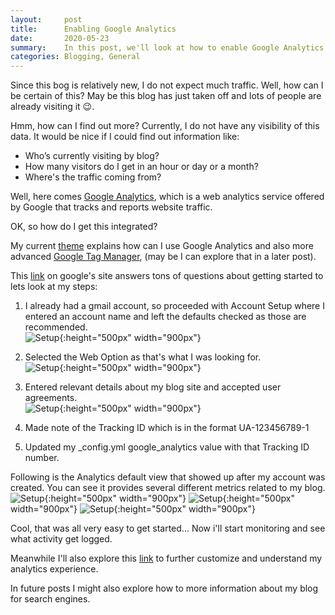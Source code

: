 ```yaml
---
layout:     post
title:      Enabling Google Analytics
date:       2020-05-23
summary:    In this post, we'll look at how to enable Google Analytics for my blog. 
categories: Blogging, General
---
```


Since this bog is relatively new, I do not expect much traffic. Well, how can I be certain of this? May be this blog has just taken off and lots of people are already visiting it 😉.

Hmm, how can I find out more? Currently, I do not have any visibility of this data. It would be nice if I could find out information like: 

- Who’s currently visiting by blog?
- How many visitors do I get in an hour or day or a month?
- Where's the traffic coming from? 

Well, here comes [Google Analytics](https://analytics.google.com/analytics/web/provision/?authuser=0#/provision), which is a web analytics service offered by Google that tracks and reports website traffic.

OK, so how do I get this integrated?

My current [theme](https://jekyll-themes.com/mixyll/) explains how can I use Google Analytics and also more advanced [Google Tag Manager](https://marketingplatform.google.com/about/tag-manager/), (may be I can explore that in a later post).

This [link](https://support.google.com/analytics/#topic=3544906) on google's site answers tons of questions about getting started to lets look at my steps:

1. I already had a gmail account, so proceeded with Account Setup where I entered an account name and left the defaults checked as those are recommended. <br>
![Setup]({{site.url}}/images/Analytics-account-setup-1.png){:height="500px" width="900px"} 

 2. Selected the Web Option as that's what I was looking for. <br>
![Setup]({{site.url}}/images/Analytics-account-setup-2.png){:height="500px" width="900px"}

3. Entered relevant details about my blog site and accepted user agreements. <br>
![Setup]({{site.url}}/images/Analytics-account-setup-3.png){:height="500px" width="900px"}

4. Made note of the Tracking ID which is in the format UA-123456789-1 <br>

5. Updated my _config.yml google_analytics value with that Tracking ID number. <br>

Following is the Analytics default view that showed up after my account was created. You can see it provides several different metrics related to my blog. <br>
![Setup]({{site.url}}/images/Analytics-account-setup-4.png){:height="500px" width="900px"} 
![Setup]({{site.url}}/images/Analytics-account-setup-5.png){:height="500px" width="900px"} 
![Setup]({{site.url}}/images/Analytics-account-setup-6.png){:height="500px" width="900px"}

Cool, that was all very easy to get started... Now i'll start monitoring and see what activity get logged. 

Meanwhile I'll also explore this [link](https://support.google.com/analytics/answer/9021164?hl=en&ref_topic=3544906) to further customize and understand my analytics experience. 

In future posts I might also explore how to more information about my blog for search engines.

